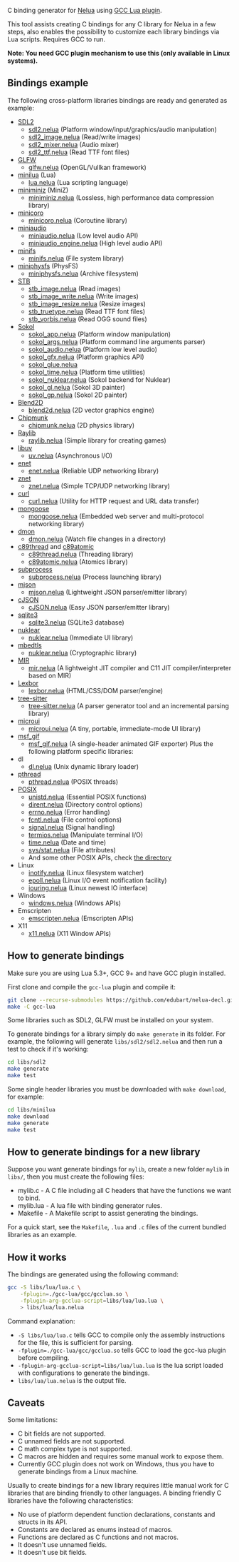 C binding generator for [Nelua](https://nelua.io/)
using [GCC Lua plugin](https://peter.colberg.org/gcc-lua).

This tool assists creating C bindings for any C library
for Nelua in a few steps, also enables the possibility to customize
each library bindings via Lua scripts. Requires GCC to run.

**Note: You need GCC plugin mechanism to use this (only available in Linux systems).**

## Bindings example

The following cross-platform libraries bindings are ready and generated as example:

* [SDL2](https://www.libsdl.org/)
    - [sdl2.nelua](https://github.com/edubart/nelua-decl/blob/main/libs/sdl2/sdl2.nelua) (Platform window/input/graphics/audio manipulation)
    - [sdl2_image.nelua](https://github.com/edubart/nelua-decl/blob/main/libs/sdl2/sdl2_image.nelua) (Read/write images)
    - [sdl2_mixer.nelua](https://github.com/edubart/nelua-decl/blob/main/libs/sdl2/sdl2_mixer.nelua) (Audio mixer)
    - [sdl2_ttf.nelua](https://github.com/edubart/nelua-decl/blob/main/libs/sdl2/sdl2_ttf.nelua) (Read TTF font files)
* [GLFW](https://www.glfw.org/)
    - [glfw.nelua](https://github.com/edubart/nelua-decl/blob/main/libs/glfw/glfw.nelua) (OpenGL/Vullkan framework)
* [minilua](https://github.com/edubart/minilua) (Lua)
    - [lua.nelua](https://github.com/edubart/nelua-decl/blob/main/libs/minilua/minilua.nelua) (Lua scripting language)
* [miniminiz](https://github.com/edubart/miniminiz) (MiniZ)
    - [miniminiz.nelua](https://github.com/edubart/nelua-decl/blob/main/libs/miniminiz/miniminiz.nelua) (Lossless, high performance data compression library)
* [minicoro](https://github.com/edubart/minicoro)
    - [minicoro.nelua](https://github.com/edubart/nelua-decl/blob/main/libs/minicoro/minicoro.nelua) (Coroutine library)
* [miniaudio](https://miniaud.io/)
    - [miniaudio.nelua](https://github.com/edubart/nelua-decl/blob/main/libs/miniaudio/miniaudio.nelua) (Low level audio API)
    - [miniaudio_engine.nelua](https://github.com/edubart/nelua-decl/blob/main/libs/miniaudio/miniaudio_engine.nelua) (High level audio API)
* [minifs](https://github.com/mackron/minifs)
    - [minifs.nelua](https://github.com/edubart/nelua-decl/blob/main/libs/minifs/minifs.nelua) (File system library)
* [miniphysfs](https://github.com/edubart/miniphysfs) (PhysFS)
    - [miniphysfs.nelua](https://github.com/edubart/nelua-decl/blob/main/libs/miniphysfs/miniphysfs.nelua) (Archive filesystem)
* [STB](https://github.com/nothings/stb)
    - [stb_image.nelua](https://github.com/edubart/nelua-decl/blob/main/libs/stb/stb_image.nelua) (Read images)
    - [stb_image_write.nelua](https://github.com/edubart/nelua-decl/blob/main/libs/stb/stb_image_write.nelua) (Write images)
    - [stb_image_resize.nelua](https://github.com/edubart/nelua-decl/blob/main/libs/stb/stb_image_resize.nelua) (Resize images)
    - [stb_truetype.nelua](https://github.com/edubart/nelua-decl/blob/main/libs/stb/stb_truetype.nelua) (Read TTF font files)
    - [stb_vorbis.nelua](https://github.com/edubart/nelua-decl/blob/main/libs/stb/stb_vorbis.nelua) (Read OGG sound files)
* [Sokol](https://floooh.github.io/sokol-html5/index.html)
    - [sokol_app.nelua](https://github.com/edubart/nelua-decl/blob/main/libs/sokol/sokol_app.nelua) (Platform window manipulation)
    - [sokol_args.nelua](https://github.com/edubart/nelua-decl/blob/main/libs/sokol/sokol_args.nelua) (Platform command line arguments parser)
    - [sokol_audio.nelua](https://github.com/edubart/nelua-decl/blob/main/libs/sokol/sokol_audio.nelua) (Platform low level audio)
    - [sokol_gfx.nelua](https://github.com/edubart/nelua-decl/blob/main/libs/sokol/sokol_gfx.nelua) (Platform graphics API)
    - [sokol_glue.nelua](https://github.com/edubart/nelua-decl/blob/main/libs/sokol/sokol_glue.nelua)
    - [sokol_time.nelua](https://github.com/edubart/nelua-decl/blob/main/libs/sokol/sokol_time.nelua) (Platform time utilities)
    - [sokol_nuklear.nelua](https://github.com/edubart/nelua-decl/blob/main/libs/sokol/sokol_nuklear.nelua) (Sokol backend for Nuklear)
    - [sokol_gl.nelua](https://github.com/edubart/nelua-decl/blob/main/libs/sokol/sokol_gl.nelua) (Sokol 3D painter)
    - [sokol_gp.nelua](https://github.com/edubart/nelua-decl/blob/main/libs/sokol/sokol_gp.nelua) (Sokol 2D painter)
* [Blend2D](https://blend2d.com/)
    - [blend2d.nelua](https://github.com/edubart/nelua-decl/blob/main/libs/blend2d/blend2d.nelua) (2D vector graphics engine)
* [Chipmunk](https://chipmunk-physics.net/)
    - [chipmunk.nelua](https://github.com/edubart/nelua-decl/blob/main/libs/chipmunk/chipmunk.nelua) (2D physics library)
* [Raylib](https://www.raylib.com/)
    - [raylib.nelua](https://github.com/edubart/nelua-decl/blob/main/libs/raylib/raylib.nelua) (Simple library for creating games)
* [libuv](https://libuv.org/)
    - [uv.nelua](https://github.com/edubart/nelua-decl/blob/main/libs/uv/uv.nelua) (Asynchronous I/O)
* [enet](https://github.com/zpl-c/enet)
    - [enet.nelua](https://github.com/edubart/nelua-decl/blob/main/libs/enet/enet.nelua) (Reliable UDP networking library)
* [znet](https://github.com/starwing/znet)
    - [znet.nelua](https://github.com/edubart/nelua-decl/blob/main/libs/znet/znet.nelua) (Simple TCP/UDP networking library)
* [curl](https://curl.se/)
    - [curl.nelua](https://github.com/edubart/nelua-decl/blob/main/libs/curl/curl.nelua) (Utility for HTTP request and URL data transfer)
* [mongoose](https://github.com/cesanta/mongoose)
    - [mongoose.nelua](https://github.com/edubart/nelua-decl/blob/main/libs/mongoose/mongoose.nelua) (Embedded web server
and multi-protocol networking library)
* [dmon](https://github.com/septag/dmon)
    - [dmon.nelua](https://github.com/edubart/nelua-decl/blob/main/libs/dmon/dmon.nelua) (Watch file changes in a directory)
* [c89thread](https://github.com/mackron/c89thread) and [c89atomic](https://github.com/mackron/c89atomic)
    - [c89thread.nelua](https://github.com/edubart/nelua-decl/blob/main/libs/c89thread/c89thread.nelua) (Threading library)
    - [c89atomic.nelua](https://github.com/edubart/nelua-decl/blob/main/libs/c89thread/c89atomic.nelua) (Atomics library)
* [subprocess](https://github.com/sheredom/subprocess.h)
    - [subprocess.nelua](https://github.com/edubart/nelua-decl/blob/main/libs/subprocess/subprocess.nelua) (Process launching library)
* [mjson](https://github.com/cesanta/mjson)
    - [mjson.nelua](https://github.com/edubart/nelua-decl/blob/main/libs/mjson/mjson.nelua) (Lightweight JSON parser/emitter library)
* [cJSON](https://github.com/DaveGamble/cJSON)
    - [cJSON.nelua](https://github.com/edubart/nelua-decl/blob/main/libs/cJSON/cJSON.nelua) (Easy JSON parser/emitter library)
* [sqlite3](https://www.sqlite.org/)
    - [sqlite3.nelua](https://github.com/edubart/nelua-decl/blob/main/libs/sqlite3/sqlite3.nelua) (SQLite3 database)
* [nuklear](https://github.com/Immediate-Mode-UI/Nuklear)
    - [nuklear.nelua](https://github.com/edubart/nelua-decl/blob/main/libs/nuklear/nuklear.nelua) (Immediate UI library)
* [mbedtls](https://github.com/ARMmbed/mbedtls)
    - [nuklear.nelua](https://github.com/edubart/nelua-decl/blob/main/libs/mbedtls/mbedtls.nelua) (Cryptographic library)
* [MIR](https://github.com/vnmakarov/mir)
    - [mir.nelua](https://github.com/edubart/nelua-decl/blob/main/libs/mir/mir.nelua) (A lightweight JIT compiler and C11 JIT compiler/interpreter based on MIR)
* [Lexbor](http://lexbor.com/)
    - [lexbor.nelua](https://github.com/edubart/nelua-decl/blob/main/libs/lexbor/lexbor.nelua) (HTML/CSS/DOM parser/engine)
* [tree-sitter](https://tree-sitter.github.io/tree-sitter/)
    - [tree-sitter.nelua](https://github.com/edubart/nelua-decl/blob/main/libs/tree-sitter/tree-sitter.nelua) (A parser generator tool and an incremental parsing library)
* [microui](https://github.com/rxi/microui)
    - [microui.nelua](https://github.com/edubart/nelua-decl/blob/main/libs/microui/microui.nelua) (A tiny, portable, immediate-mode UI library)
* [msf_gif](https://github.com/notnullnotvoid/msf_gif)
    - [msf_gif.nelua](https://github.com/edubart/nelua-decl/blob/main/libs/msf_gif/msf_gif.nelua) (A single-header animated GIF exporter)
Plus the following platform specific libraries:
* dl
    - [dl.nelua](https://github.com/edubart/nelua-decl/blob/main/libs/dl/dl.nelua) (Unix dynamic library loader)
* [pthread](https://computing.llnl.gov/tutorials/pthreads/)
    - [pthread.nelua](https://github.com/edubart/nelua-decl/blob/main/libs/pthread/pthread.nelua) (POSIX threads)
* [POSIX](https://en.wikipedia.org/wiki/POSIX)
    - [unistd.nelua](https://github.com/edubart/nelua-decl/blob/main/libs/posix/unistd.nelua) (Essential POSIX functions)
    - [dirent.nelua](https://github.com/edubart/nelua-decl/blob/main/libs/posix/dirent.nelua) (Directory control options)
    - [errno.nelua](https://github.com/edubart/nelua-decl/blob/main/libs/posix/errno.nelua) (Error handling)
    - [fcntl.nelua](https://github.com/edubart/nelua-decl/blob/main/libs/posix/fcntl.nelua) (File control options)
    - [signal.nelua](https://github.com/edubart/nelua-decl/blob/main/libs/posix/signal.nelua) (Signal handling)
    - [termios.nelua](https://github.com/edubart/nelua-decl/blob/main/libs/posix/termios.nelua) (Manipulate terminal I/O)
    - [time.nelua](https://github.com/edubart/nelua-decl/blob/main/libs/posix/time.nelua) (Date and time)
    - [sys/stat.nelua](https://github.com/edubart/nelua-decl/blob/main/libs/posix/sys/stat.nelua) (File attributes)
    - And some other POSIX APIs, check [the directory](https://github.com/edubart/nelua-decl/blob/main/libs/posix/)
* Linux
    - [inotify.nelua](https://github.com/edubart/nelua-decl/blob/main/libs/linux/inotify.nelua) (Linux filesystem watcher)
    - [epoll.nelua](https://github.com/edubart/nelua-decl/blob/main/libs/linux/epoll.nelua) (Linux I/O event notification facility)
    - [iouring.nelua](https://github.com/edubart/nelua-decl/blob/main/libs/linux/iouring.nelua) (Linux newest IO interface)
* Windows
    - [windows.nelua](https://github.com/edubart/nelua-decl/blob/main/libs/windows/windows.nelua) (Windows APIs)
* Emscripten
    - [emscripten.nelua](https://github.com/edubart/nelua-decl/blob/main/libs/emscripten/emscripten.nelua) (Emscripten APIs)
* X11
    - [x11.nelua](https://github.com/edubart/nelua-decl/blob/main/libs/x11/x11.nelua) (X11 Window APIs)

## How to generate bindings

Make sure you are using Lua 5.3+, GCC 9+ and have GCC plugin installed.

First clone and compile the `gcc-lua` plugin and compile it:

```bash
git clone --recurse-submodules https://github.com/edubart/nelua-decl.git
make -C gcc-lua
```

Some libraries such as SDL2, GLFW must be installed on your system.

To generate bindings for a library simply do `make generate` in its folder.
For example, the following will generate `libs/sdl2/sdl2.nelua` and
then run a test to check if it's working:

```sh
cd libs/sdl2
make generate
make test
```

Some single header libraries you must be downloaded with `make download`, for example:

```sh
cd libs/minilua
make download
make generate
make test
```

## How to generate bindings for a new library

Suppose you want generate bindings for `mylib`, create a new folder `mylib` in `libs/`,
then you must create the following files:

* mylib.c - A C file including all C headers that have the functions we want to bind.
* mylib.lua - A lua file with binding generator rules.
* Makefile - A Makefile script to assist generating the bindings.

For a quick start, see the `Makefile`, `.lua` and `.c` files of the current
bundled libraries as an example.

## How it works

The bindings are generated using the following command:

```bash
gcc -S libs/lua/lua.c \
    -fplugin=./gcc-lua/gcc/gcclua.so \
    -fplugin-arg-gcclua-script=libs/lua/lua.lua \
    > libs/lua/lua.nelua
```

Command explanation:

* `-S libs/lua/lua.c` tells GCC to compile only the assembly instructions for the file, this is sufficient for parsing.
* `-fplugin=./gcc-lua/gcc/gcclua.so` tells GCC to load the gcc-lua plugin before compiling.
* `-fplugin-arg-gcclua-script=libs/lua/lua.lua` is the lua script loaded with configurations to generate the bindings.
* `libs/lua/lua.nelua` is the output file.


## Caveats

Some limitations:

* C bit fields are not supported.
* C unnamed fields are not supported.
* C math complex type is not supported.
* C macros are hidden and requires some manual work to expose them.
* Currently GCC plugin does not work on Windows, thus you have to generate bindings from a Linux machine.

Usually to create bindings for a new library requires little manual work for C libraries
that are binding friendly to other languages.
A binding friendly C libraries have the following characteristics:

* No use of platform dependent function declarations, constants and structs in its API.
* Constants are declared as enums instead of macros.
* Functions are declared as C functions and not macros.
* It doesn't use unnamed fields.
* It doesn't use bit fields.
